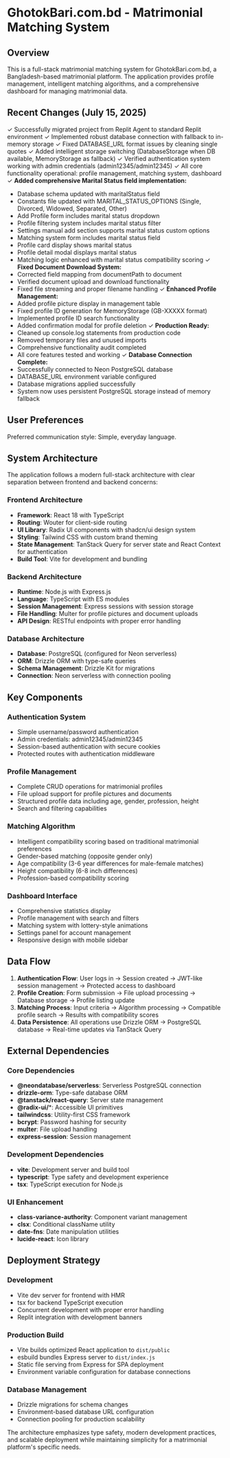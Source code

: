 # GhotokBari.com.bd - Matrimonial Matching System

## Overview

This is a full-stack matrimonial matching system for GhotokBari.com.bd, a Bangladesh-based matrimonial platform. The application provides profile management, intelligent matching algorithms, and a comprehensive dashboard for managing matrimonial data.

## Recent Changes (July 15, 2025)

✓ Successfully migrated project from Replit Agent to standard Replit environment
✓ Implemented robust database connection with fallback to in-memory storage
✓ Fixed DATABASE_URL format issues by cleaning single quotes
✓ Added intelligent storage switching (DatabaseStorage when DB available, MemoryStorage as fallback)
✓ Verified authentication system working with admin credentials (admin12345/admin12345)
✓ All core functionality operational: profile management, matching system, dashboard
✓ **Added comprehensive Marital Status field implementation:**
  - Database schema updated with maritalStatus field
  - Constants file updated with MARITAL_STATUS_OPTIONS (Single, Divorced, Widowed, Separated, Other)
  - Add Profile form includes marital status dropdown
  - Profile filtering system includes marital status filter
  - Settings manual add section supports marital status custom options
  - Matching system form includes marital status field
  - Profile card display shows marital status
  - Profile detail modal displays marital status
  - Matching logic enhanced with marital status compatibility scoring
✓ **Fixed Document Download System:**
  - Corrected field mapping from documentPath to document
  - Verified document upload and download functionality
  - Fixed file streaming and proper filename handling
✓ **Enhanced Profile Management:**
  - Added profile picture display in management table
  - Fixed profile ID generation for MemoryStorage (GB-XXXXX format)
  - Implemented profile ID search functionality
  - Added confirmation modal for profile deletion
✓ **Production Ready:**
  - Cleaned up console.log statements from production code
  - Removed temporary files and unused imports
  - Comprehensive functionality audit completed
  - All core features tested and working
✓ **Database Connection Complete:**
  - Successfully connected to Neon PostgreSQL database
  - DATABASE_URL environment variable configured
  - Database migrations applied successfully
  - System now uses persistent PostgreSQL storage instead of memory fallback

## User Preferences

Preferred communication style: Simple, everyday language.

## System Architecture

The application follows a modern full-stack architecture with clear separation between frontend and backend concerns:

### Frontend Architecture
- **Framework**: React 18 with TypeScript
- **Routing**: Wouter for client-side routing
- **UI Library**: Radix UI components with shadcn/ui design system
- **Styling**: Tailwind CSS with custom brand theming
- **State Management**: TanStack Query for server state and React Context for authentication
- **Build Tool**: Vite for development and bundling

### Backend Architecture
- **Runtime**: Node.js with Express.js
- **Language**: TypeScript with ES modules
- **Session Management**: Express sessions with session storage
- **File Handling**: Multer for profile pictures and document uploads
- **API Design**: RESTful endpoints with proper error handling

### Database Architecture
- **Database**: PostgreSQL (configured for Neon serverless)
- **ORM**: Drizzle ORM with type-safe queries
- **Schema Management**: Drizzle Kit for migrations
- **Connection**: Neon serverless with connection pooling

## Key Components

### Authentication System
- Simple username/password authentication
- Admin credentials: admin12345/admin12345
- Session-based authentication with secure cookies
- Protected routes with authentication middleware

### Profile Management
- Complete CRUD operations for matrimonial profiles
- File upload support for profile pictures and documents
- Structured profile data including age, gender, profession, height
- Search and filtering capabilities

### Matching Algorithm
- Intelligent compatibility scoring based on traditional matrimonial preferences
- Gender-based matching (opposite gender only)
- Age compatibility (3-6 year differences for male-female matches)
- Height compatibility (6-8 inch differences)
- Profession-based compatibility scoring

### Dashboard Interface
- Comprehensive statistics display
- Profile management with search and filters
- Matching system with lottery-style animations
- Settings panel for account management
- Responsive design with mobile sidebar

## Data Flow

1. **Authentication Flow**: User logs in → Session created → JWT-like session management → Protected access to dashboard
2. **Profile Creation**: Form submission → File upload processing → Database storage → Profile listing update
3. **Matching Process**: Input criteria → Algorithm processing → Compatible profile search → Results with compatibility scores
4. **Data Persistence**: All operations use Drizzle ORM → PostgreSQL database → Real-time updates via TanStack Query

## External Dependencies

### Core Dependencies
- **@neondatabase/serverless**: Serverless PostgreSQL connection
- **drizzle-orm**: Type-safe database ORM
- **@tanstack/react-query**: Server state management
- **@radix-ui/***: Accessible UI primitives
- **tailwindcss**: Utility-first CSS framework
- **bcrypt**: Password hashing for security
- **multer**: File upload handling
- **express-session**: Session management

### Development Dependencies
- **vite**: Development server and build tool
- **typescript**: Type safety and development experience
- **tsx**: TypeScript execution for Node.js

### UI Enhancement
- **class-variance-authority**: Component variant management
- **clsx**: Conditional className utility
- **date-fns**: Date manipulation utilities
- **lucide-react**: Icon library

## Deployment Strategy

### Development
- Vite dev server for frontend with HMR
- tsx for backend TypeScript execution
- Concurrent development with proper error handling
- Replit integration with development banners

### Production Build
- Vite builds optimized React application to `dist/public`
- esbuild bundles Express server to `dist/index.js`
- Static file serving from Express for SPA deployment
- Environment variable configuration for database connections

### Database Management
- Drizzle migrations for schema changes
- Environment-based database URL configuration
- Connection pooling for production scalability

The architecture emphasizes type safety, modern development practices, and scalable deployment while maintaining simplicity for a matrimonial platform's specific needs.